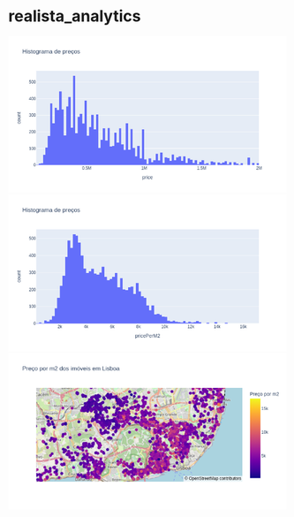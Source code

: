 # realista_analytics


![alt](/plot_images/price_histogram.png)
![alt](plot_images/pricePerM2_histogram.png)
![alt](plot_images/pricerPerM2_map.png)